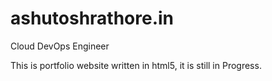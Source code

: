 # ashutoshrathore.in
Cloud DevOps Engineer

This is portfolio website written in html5, it is still in Progress.
